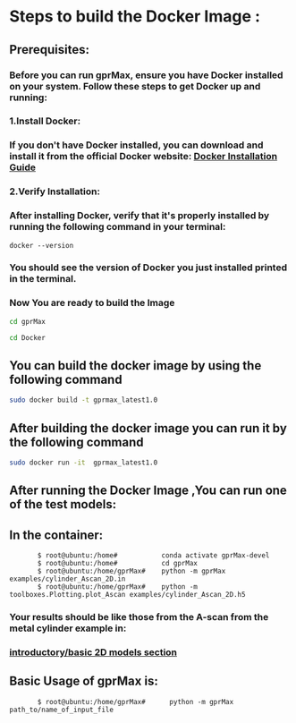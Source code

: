 # Steps to build the Docker Image :
## Prerequisites:
 ### Before you can run gprMax, ensure you have Docker installed on your system. Follow these steps to get Docker up and running:
 ### 1.Install Docker:
 ###   If you don't have Docker installed, you can download and install it from the official Docker website: [Docker Installation Guide](https://docs.docker.com/get-docker/)
 ### 2.Verify Installation:
 ### After installing Docker, verify that it's properly installed by running the following command in your terminal:
 ```
docker --version
```
### You should see the version of Docker you just installed printed in the terminal.
### Now You are ready to build the Image
```bash
cd gprMax
```
```bash
cd Docker
```
## You can build the docker image by using the following command
``` bash
sudo docker build -t gprmax_latest1.0
```
## After building the docker image you can run it by the following command
```bash
sudo docker run -it  gprmax_latest1.0
```
## After running the Docker Image ,You can run one of the test models:
## In the container:
```
       $ root@ubuntu:/home#           conda activate gprMax-devel
       $ root@ubuntu:/home#           cd gprMax
       $ root@ubuntu:/home/gprMax#    python -m gprMax examples/cylinder_Ascan_2D.in
       $ root@ubuntu:/home/gprMax#    python -m toolboxes.Plotting.plot_Ascan examples/cylinder_Ascan_2D.h5
```
### Your results should be like those from the A-scan from the metal cylinder example in:
### [introductory/basic 2D models section](https://docs.gprmax.com/en/latest/examples_simple_2D.html#view-the-results)
## Basic  Usage of gprMax is:
```
       $ root@ubuntu:/home/gprMax#      python -m gprMax path_to/name_of_input_file
```
